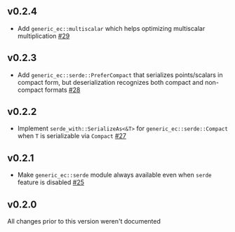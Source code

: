 ## v0.2.4
* Add `generic_ec::multiscalar` which helps optimizing multiscalar multiplication [#29]

[#29]: https://github.com/dfns/generic-ec/pull/29

## v0.2.3
* Add `generic_ec::serde::PreferCompact` that serializes points/scalars in compact form,
  but deserialization recognizes both compact and non-compact formats [#28]

[#28]: https://github.com/dfns/generic-ec/pull/28

## v0.2.2
* Implement `serde_with::SerializeAs<&T>` for `generic_ec::serde::Compact` when `T` is
  serializable via `Compact` [#27]

[#27]: https://github.com/dfns/generic-ec/pull/27

## v0.2.1
* Make `generic_ec::serde` module always available even when `serde` feature is disabled [#25]

[#25]: https://github.com/dfns/generic-ec/pull/25

## v0.2.0

All changes prior to this version weren't documented
